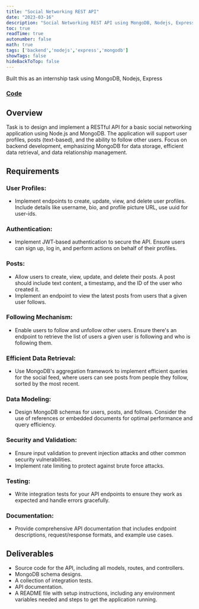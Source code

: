 ```yaml
---
title: "Social Networking REST API"
date: "2023-03-16"
description: "Social Networking REST API using MongoDB, Nodejs, Express"
toc: true
readTime: true
autonumber: false
math: true
tags: ['backend','nodejs','express','mongodb']
showTags: false
hideBackToTop: false
---
```


Built this as an internship task using MongoDB, Nodejs, Express

### [Code][1]

## Overview
Task is to design and implement a RESTful API for a basic social networking application using Node.js and MongoDB. The application will support user profiles, posts (text-based), and the ability to follow other users. Focus on backend development, emphasizing MongoDB for data storage, efficient data retrieval, and data relationship management.


## Requirements

### User Profiles:
* Implement endpoints to create, update, view, and delete user profiles. Include details like username, bio, and profile picture URL, use uuid for user-ids.

### Authentication:
* Implement JWT-based authentication to secure the API. Ensure users can sign up, log in, and perform actions on behalf of their profiles.

### Posts:
* Allow users to create, view, update, and delete their posts. A post should include text content, a timestamp, and the ID of the user who created it.
* Implement an endpoint to view the latest posts from users that a given user follows.

### Following Mechanism:
* Enable users to follow and unfollow other users. Ensure there's an endpoint to retrieve the list of users a given user is following and who is following them.

### Efficient Data Retrieval:
* Use MongoDB's aggregation framework to implement efficient queries for the social feed, where users can see posts from people they follow, sorted by the most recent.

### Data Modeling:
* Design MongoDB schemas for users, posts, and follows. Consider the use of references or embedded documents for optimal performance and query efficiency.

### Security and Validation:
* Ensure input validation to prevent injection attacks and other common security vulnerabilities.
* Implement rate limiting to protect against brute force attacks.

### Testing:
* Write integration tests for your API endpoints to ensure they work as expected and handle errors gracefully.

### Documentation:
* Provide comprehensive API documentation that includes endpoint descriptions, request/response formats, and example use cases.


## Deliverables
* Source code for the API, including all models, routes, and controllers.
* MongoDB schema designs.
* A collection of integration tests.
* API documentation.
* A README file with setup instructions, including any environment variables needed and steps to get the application running.

[1]: https://github.com/0ju1c3/Nodejs-intern-assignment-3-submission
